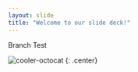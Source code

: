 ```yaml
---
layout: slide
title: "Welcome to our slide deck!"
---
```


Branch Test

![cooler-octocat](https://octodex.github.com/images/twenty-percent-cooler-octocat.png)
{: .center}
